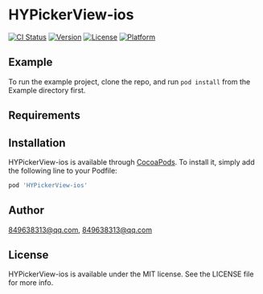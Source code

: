 # HYPickerView-ios

[![CI Status](https://img.shields.io/travis/849638313@qq.com/HYPickerView-ios.svg?style=flat)](https://travis-ci.org/849638313@qq.com/HYPickerView-ios)
[![Version](https://img.shields.io/cocoapods/v/HYPickerView-ios.svg?style=flat)](https://cocoapods.org/pods/HYPickerView-ios)
[![License](https://img.shields.io/cocoapods/l/HYPickerView-ios.svg?style=flat)](https://cocoapods.org/pods/HYPickerView-ios)
[![Platform](https://img.shields.io/cocoapods/p/HYPickerView-ios.svg?style=flat)](https://cocoapods.org/pods/HYPickerView-ios)

## Example

To run the example project, clone the repo, and run `pod install` from the Example directory first.

## Requirements

## Installation

HYPickerView-ios is available through [CocoaPods](https://cocoapods.org). To install
it, simply add the following line to your Podfile:

```ruby
pod 'HYPickerView-ios'
```

## Author

849638313@qq.com, 849638313@qq.com

## License

HYPickerView-ios is available under the MIT license. See the LICENSE file for more info.
